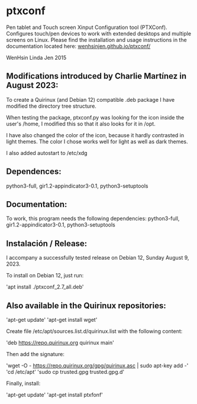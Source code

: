 # ptxconf
Pen tablet and Touch screen Xinput Configuration tool (PTXConf). Configures touch/pen devices to work with extended desktops and multiple screens on Linux.
Please find the installation and usage instructions in the documentation located here: [wenhsinjen.github.io/ptxconf/](http://wenhsinjen.github.io/ptxconf/)

WenHsin Linda Jen 2015

## Modifications introduced by Charlie Martínez in August 2023:

To create a Quirinux (and Debian 12) compatible .deb package I have modified the directory tree structure.

When testing the package, ptxconf.py was looking for the icon inside the user's /home, I modified this so that it also looks for it in /opt.

I have also changed the color of the icon, because it hardly contrasted in light themes. The color I chose works well for light as well as dark themes.

I also added autostart to /etc/xdg

## Dependences:

python3-full, gir1.2-appindicator3-0.1, python3-setuptools

## Documentation:

To work, this program needs the following dependencies:
python3-full, gir1.2-appindicator3-0.1, python3-setuptools

## Instalación / Release:
I accompany a successfully tested release on Debian 12, Sunday August 9, 2023.

To install on Debian 12, just run:

'apt install ./ptxconf_2.7_all.deb'

## Also available in the Quirinux repositories:

'apt-get update'
'apt-get install wget'

Create file /etc/apt/sources.list.d/quirinux.list with the following content:

'deb https://repo.quirinux.org quirinux main'

Then add the signature:

'wget -O - https://repo.quirinux.org/gpg/quirinux.asc | sudo apt-key add -'
'cd /etc/apt'
'sudo cp trusted.gpg trusted.gpg.d'

Finally, install:

'apt-get update'
'apt-get install ptxfonf'


